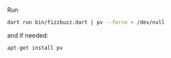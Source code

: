 Run 

```bash
dart run bin/fizzbuzz.dart | pv --force > /dev/null
```

and if needed:
```bash
apt-get install pv
```